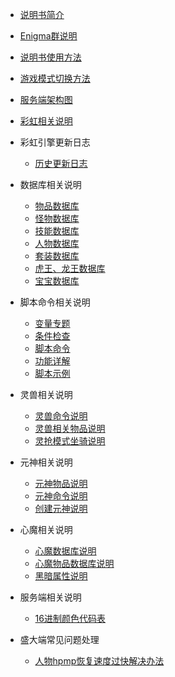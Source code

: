 
- [说明书简介](home.md)
- [Enigma群说明](/eghelp.md)
- [说明书使用方法](/00/uplist.md)
- [游戏模式切换方法](/00/uplist.md)
- [服务端架构图](/00/uplist.md)
- [彩虹相关说明](/00/uplist.md)

- 彩虹引擎更新日志
   - [历史更新日志](/00/uplist.md)

- 数据库相关说明
   - [物品数据库](/00/uplist.md)
   - [怪物数据库](/00/uplist.md)
   - [技能数据库](/00/uplist.md)
   - [人物数据库](/00/uplist.md)
   - [套装数据库](/00/uplist.md)
   - [虎王、龙王数据库](/00/uplist.md)
   - [宝宝数据库](/00/uplist.md)

- 脚本命令相关说明
   - [变量专题](/00/uplist.md)
   - [条件检查](/00/uplist.md)
   - [脚本命令](/00/uplist.md)
   - [功能详解](/00/uplist.md)
   - [脚本示例](/00/uplist.md)
- 灵兽相关说明
   - [灵兽命令说明](/00/uplist.md)
   - [灵兽相关物品说明](/00/uplist.md)
   - [灵抢模式坐骑说明](/00/uplist.md)

- 元神相关说明
   - [元神物品说明](/00/uplist.md)
   - [元神命令说明](/00/uplist.md)
   - [创建元神说明](/00/uplist.md)

- 心魔相关说明
   - [心魔数据库说明](/00/uplist.md)
   - [心魔物品数据库说明](/00/uplist.md)
   - [黑暗属性说明](/00/uplist.md)

- 服务端相关说明
   - [16进制颜色代码表](/00/uplist.md)

- 盛大端常见问题处理
   - [人物hpmp恢复速度过快解决办法](/00/uplist.md)
